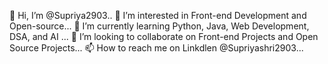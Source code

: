 👋 Hi, I’m @Supriya2903..
👀 I’m interested in Front-end Development and Open-source...
🌱 I’m currently learning Python, Java, Web Development, DSA, and AI ...
💞️ I’m looking to collaborate on Front-end Projects and Open Source Projects...
📫 How to reach me on Linkdlen @Supriyashri2903... 

<!---

